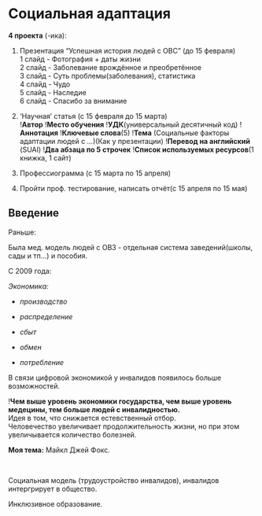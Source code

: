 Социальная адаптация
====================

**4 проекта** (-ика):

1.  Презентация “Успешная история людей с ОВС” (до 15 февраля)  
    1 слайд - Фотография + даты жизни  
    2 слайд - Заболевание врождённое и преобретённое  
    3 слайд - Суть проблемы(заболевания), статистика  
    4 слайд - Чудо  
    5 слайд - Наследие  
    6 слайд - Спасибо за внимание

2.  ‘Научная’ статья (с 15 февраля до 15 марта)  
    !**Автор** !**Место обучения** !**УДК**(универсальный десятичный код)
    !**Аннотация** !**Ключевые слова**(5) !**Тема** (Социальные факторы
    адаптации людей с *...*)(Как у презентации) !**Перевод на английский**
    (SUAI) !**Два абзаца по 5 строчек** !**Список используемых ресурсов**(1
    книжка, 1 сайт)

3.  Профессиограмма (с 15 марта по 15 апреля)

4.  Пройти проф. тестирование, написать отчёт(с 15 апреля по 15 мая)

Введение
--------

Раньше:

Была мед. модель людей с ОВЗ - отдельная система заведений(школы, сады и тп...)
и пособия.

С 2009 года:

*Экономика:*

-   *производство*

-   *распределение*

-   *сбыт*

-   *обмен*

-   *потребление*

В связи цифровой экономикой у инвалидов появилось больше возможностей.

!**Чем выше уровень экономики государства, чем выше уровень медецины, тем больше
людей с инвалидностью.**  
Идея в том, что снижается естевственный отбор.  
Человечество увеличивает продолжительность жизни, но при этом увеличывается
количество болезней.  


**Моя тема:** Майкл Джей Фокс.

 

Социальная модель (трудоустройство инвалидов), инвалидов интергрирует в
общество.

Инклюзивное образование.
